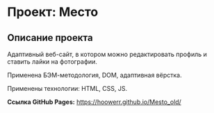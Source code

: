 # Проект: Место

## Описание проекта

Адаптивный веб-сайт, в котором можно редактировать профиль и ставить лайки на фотографии.

Применена БЭМ-методология, DOM, адаптивная вёрстка.

Применены технологии: HTML, CSS, JS.

**Ссылка GitHub Pages:** https://hoowerr.github.io/Mesto_old/
